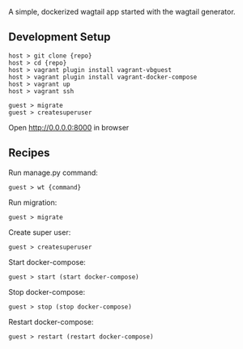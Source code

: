 A simple, dockerized wagtail app started with the wagtail generator.

## Development Setup

```
host > git clone {repo}
host > cd {repo}
host > vagrant plugin install vagrant-vbguest
host > vagrant plugin install vagrant-docker-compose
host > vagrant up
host > vagrant ssh

guest > migrate
guest > createsuperuser
```

Open http://0.0.0.0:8000 in browser


## Recipes

Run manage.py command:
```
guest > wt {command}
```

Run migration:
```
guest > migrate
```

Create super user:
```
guest > createsuperuser
```

Start docker-compose:
```
guest > start (start docker-compose)
```

Stop docker-compose:
```
guest > stop (stop docker-compose)
```

Restart docker-compose:
```
guest > restart (restart docker-compose)
```
